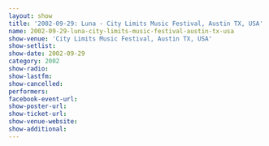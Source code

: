 ```yaml
---
layout: show
title: '2002-09-29: Luna - City Limits Music Festival, Austin TX, USA'
name: 2002-09-29-luna-city-limits-music-festival-austin-tx-usa
show-venue: 'City Limits Music Festival, Austin TX, USA'
show-setlist: 
show-date: 2002-09-29
category: 2002
show-radio: 
show-lastfm: 
show-cancelled: 
performers: 
facebook-event-url: 
show-poster-url: 
show-ticket-url: 
show-venue-website: 
show-additional: 
---
```


